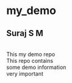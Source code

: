 # my_demo
<h2>Suraj S M</h2>
<br/>
This my demo repo
<br/>
This repo contains
<br/>
some demo information
<br/>
very important
